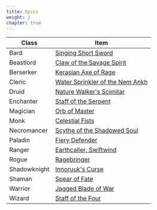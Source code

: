 ```yaml
---
title: Epics
weight: 2
chapter: true
---
```


Class|Item
---|---
Bard|[Singing Short Sword](brd-epic.md)
Beastlord|[Claw of the Savage Spirit](bst-epic.md)
Berserker|[Kerasian Axe of Rage](ber-epic.md)
Cleric|[Water Sprinkler of the Nem Ankh](clr-epic.md)
Druid|[Nature Walker's Scimitar](dru-epic.md)
Enchanter|[Staff of the Serpent](enc-epic.md)
Magician|[Orb of Master](mag-epic.md)
Monk|[Celestial Fists](mnk-epic.md)
Necromancer|[Scythe of the Shadowed Soul](nec-epic.md)
Paladin|[Fiery Defender](pal-epic.md)
Ranger|[Earthcaller, Swiftwind](rng-epic.md)
Rogue|[Ragebringer](rog-epic.md)
Shadowknight|[Innoruuk's Curse](shd-epic.md)
Shaman|[Spear of Fate](shm-epic.md)
Warrior|[Jagged Blade of War](war-epic.md)
Wizard|[Staff of the Four](wiz-epic.md)